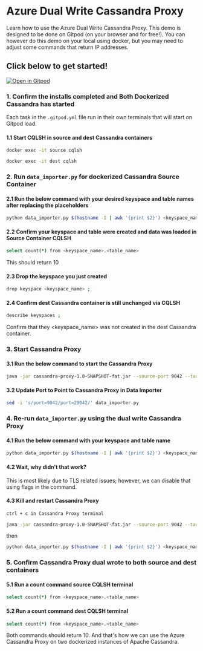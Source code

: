 # Azure Dual Write Cassandra Proxy
Learn how to use the Azure Dual Write Cassandra Proxy. This demo is designed to be done on Gitpod (on your browser and for free!). You can however do this demo on your local using docker, but you may need to adjust some commands that return IP addresses. 

## Click below to get started!

[![Open in Gitpod](https://gitpod.io/button/open-in-gitpod.svg)](https://gitpod.io/#https://github.com/Anant/example-azure-cassandra-proxy)

### 1. Confirm the installs completed and Both Dockerized Cassandra has started
Each task in the `.gitpod.yml` file run in their own terminals that will start on Gitpod load. 

#### 1.1 Start CQLSH in source and dest Cassandra containers
```bash
docker exec -it source cqlsh
```

```bash
docker exec -it dest cqlsh
```

### 2. Run `data_importer.py` for dockerized Cassandra Source Container
#### 2.1 Run the below command with your desired keyspace and table names after replacing the placeholders
```bash
python data_importer.py $(hostname -I | awk '{print $2}') <keyspace_name> <table_name>
```

#### 2.2 Confirm your keyspace and table were created and data was loaded in Source Container CQLSH
```bash
select count(*) from <keyspace_name>.<table_name>
```

This should return 10

#### 2.3 Drop the keyspace you just created
```bash
drop keyspace <keyspace_name> ;
```

#### 2.4 Confirm dest Cassandra container is still unchanged via CQLSH
```bash
describe keyspaces ;
```

Confirm that they <keyspace_name> was not created in the dest Cassandra container. 

### 3. Start Cassandra Proxy
#### 3.1 Run the below command to start the Cassandra Proxy

```bash
java -jar cassandra-proxy-1.0-SNAPSHOT-fat.jar --source-port 9042 --target-port 9043 $(hostname -I | awk '{print $2}') $(hostname -I | awk '{print $2}')
```

#### 3.2 Update Port to Point to Cassandra Proxy in Data Importer
```bash
sed -i 's/port=9042/port=29042/' data_importer.py
```

### 4. Re-run `data_importer.py` using the dual write Cassandra Proxy

#### 4.1 Run the below command with your keyspace and table name
```bash
python data_importer.py $(hostname -I | awk '{print $2}') <keyspace_name> <table_name>
```

#### 4.2 Wait, why didn't that work?

This is most likely due to TLS related issues; however, we can disable that using flags in the command.

#### 4.3 Kill and restart Cassandra Proxy
```bash
ctrl + c in Cassandra Proxy terminal
```

```bash
java -jar cassandra-proxy-1.0-SNAPSHOT-fat.jar --source-port 9042 --target-port 9043 --disable-source-tls true --disable-target-tls true $(hostname -I | awk '{print $2}') $(hostname -I | awk '{print $2}')
```

then

```bash
python data_importer.py $(hostname -I | awk '{print $2}') <keyspace_name> <table_name>
```

### 5. Confirm Cassandra Proxy dual wrote to both source and dest containers

#### 5.1 Run a count command source CQLSH terminal
```bash
select count(*) from <keyspace_name>.<table_name>
```

#### 5.2 Run a count command dest CQLSH terminal
```bash
select count(*) from <keyspace_name>.<table_name>
```

Both commands should return 10. And that's how we can use the Azure Cassandra Proxy on two dockerized instances of Apache Cassandra.
